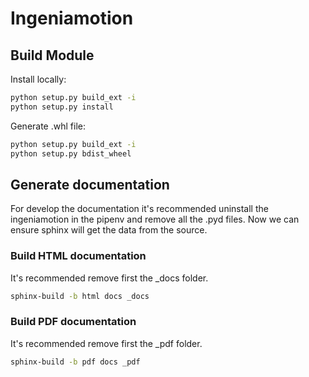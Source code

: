 Ingeniamotion
=============

Build Module
------------

Install locally:
```bash
python setup.py build_ext -i
python setup.py install
```

Generate .whl file:
```bash
python setup.py build_ext -i
python setup.py bdist_wheel
```

Generate documentation
----------------------

For develop the documentation it's recommended uninstall the ingeniamotion in the pipenv
and remove all the .pyd files. Now we can ensure sphinx will get the data from the source.

### Build HTML documentation

It's recommended remove first the _docs folder.

```bash
sphinx-build -b html docs _docs
```

### Build PDF documentation

It's recommended remove first the _pdf folder.

```bash
sphinx-build -b pdf docs _pdf
```
